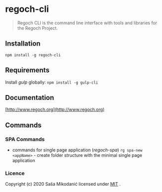 # regoch-cli
> Regoch CLI is the command line interface with tools and libraries for the Regoch Project.


## Installation
```npm install -g regoch-cli```


## Requirements
Install *gulp* globally: ```npm install -g gulp-cli```


## Documentation
[http://www.regoch.org](http://www.regoch.org)


## Commands
### SPA Commands
- commands for single page application (*regoch-spa*)
```rg spa-new <appName>``` - create folder structure with the minimal single page application


### Licence
Copyright (c) 2020 Saša Mikodanić licensed under [MIT](./LICENSE) .
